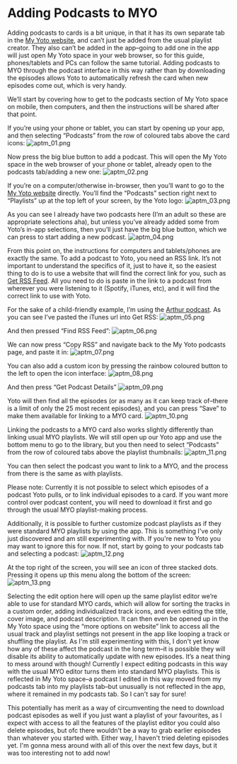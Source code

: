 # Adding Podcasts to MYO

Adding podcasts to cards is a bit unique, in that it has its own separate tab in the [My Yoto website](https://my.yotoplay.com/), and can’t just be added from the usual playlist creator. They also can’t be added in the app–going to add one in the app will just open My Yoto space in your web browser, so for this guide, phones/tablets and PCs can follow the same tutorial. Adding podcasts to MYO through the podcast interface in this way rather than by downloading the episodes allows Yoto to automatically refresh the card when new episodes come out, which is very handy.  

We’ll start by covering how to get to the podcasts section of My Yoto space on mobile, then computers, and then the instructions will be shared after that point.  

If you’re using your phone or tablet, you can start by opening up your app, and then selecting “Podcasts” from the row of coloured tabs above the card icons:
![aptm_01.png](/img/aptm_01.png)

Now press the big blue button to add a podcast. This will open the My Yoto space in the web browser of your phone or tablet, already open to the podcasts tab/adding a new one:
![aptm_02.png](/img/aptm_02.png)

If you’re on a computer/otherwise in-browser, then you’ll want to go to the [My Yoto website](https://my.yotoplay.com/) directly. You’ll find the “Podcasts” section right next to “Playlists” up at the top left of your screen, by the Yoto logo:
![aptm_03.png](/img/aptm_03.png)

As you can see I already have two podcasts here (I’m an adult so these are appropriate selections aha), but unless you’ve already added some from Yoto’s in-app selections, then you’ll just have the big blue button, which we can press to start adding a new podcast.
![aptm_04.png](/img/aptm_04.png)

From this point on, the instructions for computers and tablets/phones are exactly the same. To add a podcast to Yoto, you need an RSS link. It’s not important to understand the specifics of it, just to have it, so the easiest thing to do is to use a website that will find the correct link for you, such as [Get RSS Feed](https://getrssfeed.com/). All you need to do is paste in the link to a podcast from wherever you were listening to it (Spotify, iTunes, etc), and it will find the correct link to use with Yoto.
  

For the sake of a child-friendly example, I’m using the [Arthur podcast](https://podcasts.apple.com/ca/podcast/the-arthur-podcast/id1648149849). As you can see I’ve pasted the iTunes url into Get RSS:
![aptm_05.png](/img/aptm_05.png)

And then pressed “Find RSS Feed”:
![aptm_06.png](/img/aptm_06.png)  

We can now press “Copy RSS” and navigate back to the My Yoto podcasts page, and paste it in:
![aptm_07.png](/img/aptm_07.png)

You can also add a custom icon by pressing the rainbow coloured button to the left to open the icon interface:
![aptm_08.png](/img/aptm_08.png)

And then press “Get Podcast Details”
![aptm_09.png](/img/aptm_09.png)

Yoto will then find all the episodes (or as many as it can keep track of–there is a limit of only the 25 most recent episodes), and you can press “Save” to make them available for linking to a MYO card.
![aptm_10.png](/img/aptm_10.png)

Linking the podcasts to a MYO card also works slightly differently than linking usual MYO playlists. We will still open up our Yoto app and use the bottom menu to go to the library, but you then need to select “Podcasts” from the row of coloured tabs above the playlist thumbnails:
![aptm_11.png](/img/aptm_11.png)   

You can then select the podcast you want to link to a MYO, and the process from there is the same as with playlists.  

Please note: Currently it is not possible to select which episodes of a podcast Yoto pulls, or to link individual episodes to a card. If you want more control over podcast content, you will need to download it first and go through the usual MYO playlist-making process.  

Additionally, it is possible to further customize podcast playlists as if they were standard MYO playlists by using the app. This is something I've only just discovered and am still experimenting with. If you're new to Yoto you may want to ignore this for now. If not,  start by going to your podcasts tab and selecting a podcast:
![aptm_12.png](/img/aptm_12.png)

At the top right of the screen, you will see an icon of three stacked dots. Pressing it opens up this menu along the bottom of the screen:
![aptm_13.png](/img/aptm_13.png)

Selecting the edit option here will open up the same playlist editor we’re able to use for standard MYO cards, which will allow for sorting the tracks in a custom order, adding individualized track icons, and even editing the title, cover image, and podcast description. It can then even be opened up in the My Yoto space using the “more options on website” link to access all the usual track and playlist settings not present in the app like looping a track or shuffling the playlist. As I'm still experimenting with this, I don't yet know how any of these affect the podcast in the long term–it is possible they will disable its ability to automatically update with new episodes. It’s a neat thing to mess around with though! Currently I expect editing podcasts in this way with the usual MYO editor turns them into standard MYO playlists. This is reflected in My Yoto space–a podcast I edited in this way moved from my podcasts tab into my playlists tab–but unusually is not reflected in the app, where it remained in my podcasts tab. So I can't say for sure!  

This potentially has merit as a way of circumventing the need to download podcast episodes as well if you just want a playlist of your favourites, as I expect with access to all the features of the playlist editor you could also delete episodes, but ofc there wouldn't be a way to grab earlier episodes than whatever you started with. Either way, I haven't tried deleting episodes yet. I'm gonna mess around with all of this over the next few days, but it was too interesting not to add now!